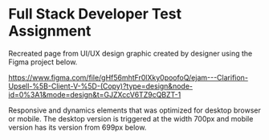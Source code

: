 # Full Stack Developer Test Assignment


Recreated page from UI/UX design graphic created by designer using the Figma project below.

https://www.figma.com/file/gHf56mhtFr0lXky0poofoQ/ejam---Clarifion-Upsell-%5B-Client-V-%5D-(Copy)?type=design&node-id=0%3A1&mode=design&t=GJZXccV6TZ9cQBZT-1

Responsive and dynamics elements that was optimized for desktop browser or mobile.
The desktop version is triggered at the width 700px and mobile version has its version from 699px below.



